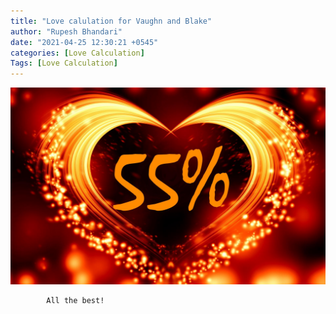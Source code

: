 ```yaml
---
title: "Love calulation for Vaughn and Blake"
author: "Rupesh Bhandari"
date: "2021-04-25 12:30:21 +0545"
categories: [Love Calculation]
Tags: [Love Calculation]
---
```


![Match Picture](/assets/img/lovecal/Vaughn-Blake.jpg)

            All the best!
    